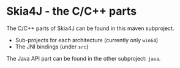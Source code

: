 # Skia4J - the C/C++ parts

The C/C++ parts of Skia4J can be found in this maven subproject.

- Sub-projects for each architecture (currently only `win64`)
- The JNI bindings (under `src`)

The Java API part can be found in the other subproject: `java`.
